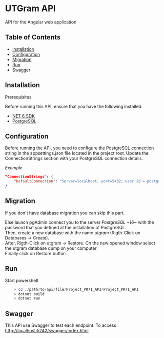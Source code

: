 # UTGram API
API for the Angular web application 

## Table of Contents

- [Installation](#installation)
- [Configuration](#configuration)
- [Migration](#migration)
- [Run](#run)
- [Swagger](#swagger)

## Installation

Prerequisites

Before running this API, ensure that you have the following installed:

- [NET 6 SDK](https://dotnet.microsoft.com/en-us/download/dotnet/6.0)
- [PostgreSQL](https://www.postgresql.org/download/)

## Configuration 
Before running the API, you need to configure the PostgreSQL connection string in the appsettings.json file located in the project root. Update the ConnectionStrings section with your PostgreSQL connection details.

_Exemple_
``` json
"ConnectionStrings": {
    "DefaultConnection": "Server=localhost; port=5432; user id = postgres; password = YourPSQLPassword; database=utgram; pooling=true; includeErrorDetail=true;"
}
```
## Migration
If you don't have database migration you can skip this part. 

Else launch pgAdmin connect you to the server _PostgreSQL ~16~_ with the password that you defined at the installation of PostgreSQL. <br>
Then, create a new database with the name _utgram_ (Rigth-Click on Databases -> Create). <br>
After, Rigth-Click on utgram -> Restore. On the new opened window select the utgram database dump on your computer. <br>
Finally click on Restore button. 

## Run
Start powershell 
``` powershell
    > cd ./path/to/api/file/Project_PR71_API/Project_PR71_API
    > dotnet build
    > dotnet run
```

## Swagger 
This API use Swagger to test each endpoint. 
To access : [http://localhost:5242/swagger/index.html](http://localhost:5242/swagger/index.html)

